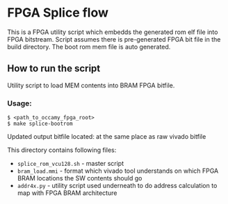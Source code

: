 # FPGA Splice flow

This is a FPGA utility script which embedds the generated rom elf file
into FPGA bitstream.  Script assumes there is pre-generated FPGA bit
file in the build directory. The boot rom mem file is auto generated.

## How to run the script

Utility script to load MEM contents into BRAM FPGA bitfile.

### Usage:

```console
$ <path_to_occamy_fpga_root>
$ make splice-bootrom
```

Updated output bitfile located: at the same place as raw vivado bitfile

This directory contains following files:

* `splice_rom_vcu128.sh` - master script
* `bram_load.mmi` - format which vivado tool understands on which FPGA
  BRAM locations the SW contents should go
* `addr4x.py` - utility script used underneath to do address calculation
  to map with FPGA BRAM architecture
